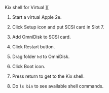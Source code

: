 Kix shell for Virtual ][

1. Start a virtual Apple 2e.

2. Click Setup icon and put SCSI card in Slot 7.

3. Add OmniDisk to SCSI card.

4. Click Restart button.

5. Drag folder `hd` to OmniDisk.

6. Click Boot icon.

7. Press return to get to the Kix shell.

8. Do `ls bin` to see available shell commands.
